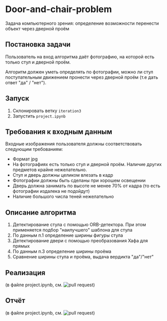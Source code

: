 # Door-and-chair-problem
Задача компьютерного зрения: определение возможности перенести объект через дверной проём

## Постановка задачи

Пользователь на вход алгоритма даёт фотографию, на которой есть только стул и дверной проём.

Алгоритм должен уметь определять по фотографии, можно ли стул поступательным движением пронести через дверной проём (т.е дать ответ "да" / "нет").

## Запуск
1. Склонировать ветку `iteration3`
2. Запустить `project.ipynb`

## Требования к входным данным
 
Входные изображения пользователя должны соответствовать следующим требованиям:
 
- Формат jpg
- На фотографиях есть только стул и дверной проём. Наличие других предметов крайне нежелательно.
- Стул и дверь должны целиком влезать в кадр
- Фотографии должны быть сделаны при хорошем освещении
- Дверь должна занимать по высоте не менее 70% от кадра (то есть фотографии издалека не подойдут)
- Наличие большого числа теней нежелательно

## Описание алгоритма

1. Детектирование стула с помощью ORB-детектора. При этом применяется подбор "наилучшего" шаблона для стула
2. По данным п.1 определение ширины фигуры стула 
3. Детектирование двери с помощью преобразования Хафа для прямых
4. По данным п.3 определение ширины проёма
5. Сравнение ширины стула и проёма, выдача вердикта "да"/"нет"

## Реализация
(в файле project.ipynb, см. ![pull request](https://github.com/Nikitagritsaenko/Door-and-chair-problem/tree/iteration-3))

## Отчёт

(в файле project.ipynb, см. ![pull request](https://github.com/Nikitagritsaenko/Door-and-chair-problem/tree/iteration-3))
